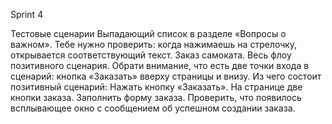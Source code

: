 Sprint 4

Тестовые сценарии
Выпадающий список в разделе «Вопросы о важном». Тебе нужно проверить: когда нажимаешь на стрелочку, открывается соответствующий текст.
Заказ самоката. Весь флоу позитивного сценария. Обрати внимание, что есть две точки входа в сценарий: кнопка «Заказать» вверху страницы и внизу. 
Из чего состоит позитивный сценарий:
Нажать кнопку «Заказать». На странице две кнопки заказа.
Заполнить форму заказа.
Проверить, что появилось всплывающее окно с сообщением об успешном создании заказа.